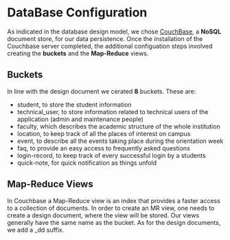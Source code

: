 # DataBase Configuration

As indicated in the database design model, we chose [CouchBase](http://www.couchbase.com), a **NoSQL** document store, for our data persistence. Once the installation of the Couchbase server completed, the additional configuation steps involved creating the **buckets** and the **Map-Reduce** views.

## Buckets

In line with the design document we cerated **8** buckets. These are:
* student, to store the student information
* technical_user, to store information related to technical users of the application (admin and maintenance people)
* faculty, which describes the academic structure of the whole institution
* location, to keep track of all the places of interest on campus
* event, to describe all the events taking place during the orientation week
* faq, to provide an easy access to frequently asked questions
* login-record, to keep track of every successful login by a students
* quick-note, for quick notification as things unfold

## Map-Reduce Views

In Couchbase a Map-Reduce view is an index that provides a faster access to a collection of documents. In order to create an MR view, one needs to create a design document, where the view will be stored. Our views generally have the same name as the bucket. As for the design documents, we add a \_dd suffix.
